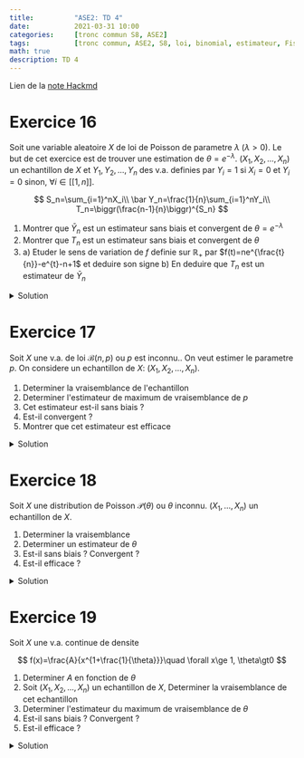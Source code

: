 ```yaml
---
title:          "ASE2: TD 4"
date:           2021-03-31 10:00
categories:     [tronc commun S8, ASE2]
tags:           [tronc commun, ASE2, S8, loi, binomial, estimateur, Fisher, FDCR, maximum de vraisemblance]
math: true
description: TD 4
---
```

Lien de la [note Hackmd](https://hackmd.io/@lemasymasa/S1ZS09br_)

# Exercice 16
Soit une variable aleatoire $X$ de loi de Poisson de parametre $\lambda$ ($\lambda\gt0$). Le but de cet exercice est de trouver une estimation de $\theta=e^{-\lambda}$.
$(X_1,X_2,...,X_n)$ un echantillon de $X$ et $Y_1,Y_2,...,Y_n$ des v.a. definies par $Y_i=1$ si $X_i=0$ et $Y_i=0$ sinon, $\forall i \in[[1,n]]$.

$$
S_n=\sum_{i=1}^nX_i\\
\bar Y_n=\frac{1}{n}\sum_{i=1}^nY_i\\
T_n=\biggr(\frac{n-1}{n}\biggr)^{S_n}
$$

1. Montrer que $\bar Y_n$ est un estimateur sans biais et convergent de $\theta=e^{-\lambda}$
2. Montrer que $T_n$ est un estimateur sans biais et convergent de $\theta$
3. a) Etuder le sens de variation de $f$ definie sur $\mathbb R_+$ par $f(t)=ne^{\frac{t}{n}}-e^{t}-n+1$ et deduire son signe
    b) En deduire que $T_n$ est un estimateur de $\bar Y_n$
  
<details markdown="1">
<summary>Solution</summary>

1.

$Y_i$ suit la loi de Bernoulli, le parametre de $Y_i$ est $P(Y_i=1)=P(X_i=0)=e^{-\lambda}=\theta$ donc $Y_i\sim\mathcal B(0)$

$$
E(\bar Y_n)=\frac{1}{n}\sum_{i=1}^nE(Y_i)=\frac{1}{n}\sum_{i=1}^n\theta=\frac{n\theta}{n}=\theta
$$

$\bar Y_n$ est sans biais.

$$
V(\bar Y_n)=\frac{1}{n^2}\sum_{i=1}^nV(Y_i)=\frac{n\theta(1-\theta)}{n^2}=\frac{\theta(1-\theta)}{n}\to_{n\to+\infty}0\\
V(\bar Y_n)\to_{n\to+\infty}0
$$

En appliquant Tchebychev: $\forall\varepsilon\gt0$

$$
P(\vert\bar Y_n-E(\bar Y_n)\vert\ge\varepsilon)\le\frac{V(\bar Y_n)}{\varepsilon^2}=\frac{\theta(1-\theta)}{n\varepsilon^2}\to_{n\to+\infty}0
$$

<div class="alert alert-success" role="alert" markdown="1">
Donc $\bar Y_n\to_{n\to+\infty}^P\theta$
</div>

2.

$$
T_n=\biggr(\frac{n-1}{n}\biggr)^{S_n}\\
\begin{aligned}
E(T_n) &= E\biggr(\biggr(\frac{n-1}{n}\biggr)^{S_n}\biggr)\\
&=\sum_{k=0}^{+\infty}\biggr(\frac{n-1}{n}\biggr)^kP(S_n=k) \text{ (car } E(\phi(X))=\sum_k\phi(k)P(X=k))\\
&=\sum_{k=0}^{+\infty}\biggr(\frac{n-1}{n}\biggr)^ke^{-n\lambda}\frac{(n\lambda)^k}{k!} \text{ (car } S_n=\sum_{i=1}^nX_i\text{ somme independantes de Poisson }\mathcal P(\lambda))
\end{aligned}
$$

Donc $S_n\sim\mathcal P(n\lambda)$

$$
\begin{aligned}
E(T_n)&=e^{-n\lambda}\sum_{k=0}^{+\infty}\frac{((n-1)\lambda)^k}{k!}\\
&= e^{-n\lambda}e^{(n-1)\lambda}\\
&=e^{-\lambda}=\theta
\end{aligned}
$$

<div class="alert alert-warning" role="alert" markdown="1">

Rappel:

$$
\sum_{0}^{+\infty}\frac{x^k}{k!}=e^x
$$

</div>

$T_n$ est sans biais

$$
\begin{aligned}
E(T_n^2)&=E((\frac{n-1}{n})^{2S_n})\\
&= \sum_0^{+\infty}(\frac{n-1}{n})^{2k}P(S_n=k)\\
&= \sum_0^{+\infty}(\frac{n-1}{n})^{2k}e^{-n\lambda}\frac{(n\lambda)^k}{k!}\\
&= e^{-n\lambda}\sum_{k=0}^{+\infty}\frac{(\frac{(n-1)^2\lambda}{n})^k}{k!}\\
&= e^{-n\lambda}e^{(n-1)^2\frac{\lambda}{n}}\\
&= e^{-n\lambda}e^{(n^2-2n+1)\frac{\lambda}{n}}\\
&= e^{-2\lambda+\frac{\lambda}{n}}=\theta^2e^{\frac{\lambda}{n}}
\end{aligned}
$$

<div class="alert alert-success" role="alert" markdown="1">
Donc

$$
E(T_n^2)=\theta^2e^{\frac{\lambda}{n}}
$$

</div>

$$
\begin{aligned}
V(T_n)&=E(T_n^2)-E^2(T_n)\\
&= \theta^2e^{\frac{\lambda}{n}}-\theta^2\\
&=\theta^2(e^{\frac{\lambda}{n}}-1)
\end{aligned}\\
\lim_{n\to+\infty}V(T_n)=0
$$

En utilisant Tchebychev: $\forall\varepsilon\gt0$

$$
P(\vert T_n-\theta\vert\ge\varepsilon)\lt\frac{V(\bar Y_n)}{\varepsilon^2}\to_{n\to+\infty}0\\
\Rightarrow T_n\to_{n\to+\infty}^P\theta
$$

3.a)

$$
f(t)=ne^{\frac{t}{n}}-e^t-n+1\quad\forall t\in\mathbb R_+\\
f'(t)=e^{\frac{t}{n}}-e^t\\
\begin{cases}
\forall n\ge1\quad \frac{t}{n}\le t\Rightarrow e^{\frac{t}{n}}\le e^t\Rightarrow f'(t)\le0 &\forall t\in\mathbb R_+\\
\forall t\gt0\quad f(t)\text{ est decroissante et comme } f(0)=0
&\begin{aligned}
&\Rightarrow \forall t\ge0, f(t)\le f(0)=0\\
&\Rightarrow\color{green}{f(t)\le0\quad\forall t\ge0}
\end{aligned}
\end{cases}
$$

b) 

$$
E(T_n)=\theta\\
E(\bar Y_n)=\theta
$$

Les deux estimateurs sont sans biais.

Comparons leurs variances

$$
V(\bar Y_n)=\frac{\theta(1-\theta)}{n}, V(T_n)=\theta^2(e^{\frac{\lambda}{n}}-1)\\
\begin{aligned}
V(T_n)-V(\bar Y_n)&=\theta^2(e^{\frac{\lambda}{n}}-1)-\frac{\theta(1-\theta)}{n}\\
&= \frac{\theta^2}{n}(ne^{\frac{\lambda}{n}}-n-\frac{1}{\theta}+1)\\
&= \frac{\theta^2}{n}(ne^{\frac{\lambda}{n}}-n-e^{\lambda}+1)\\
&= \frac{\theta^2}{n}f(\lambda)\\
\text{Or } f \text{ est negative}&\Rightarrow V(T_n)-V(\bar Y_n)\le 0\\
&\Rightarrow\color{green}{V(T_n)\le V(\bar Y_n)}
\end{aligned}
$$

<div class="alert alert-success" role="alert" markdown="1">
$T_n$ est un meilleur estimateur que $\bar Y_n$
</div>

</details>

# Exercice 17

Soit $X$ une v.a. de loi $\mathcal B(n,p)$ ou $p$ est inconnu..
On veut estimer le parametre $p$.
On considere un echantillon de $X$: $(X_1,X_2,...,X_n)$.

1. Determiner la vraisemblance de l'echantillon
2. Determiner l'estimateur de maximum de vraisemblance de $p$
3. Cet estimateur est-il sans biais ?
4. Est-il convergent ?
5. Montrer que cet estimateur est efficace

<details markdown="1">
<summary>Solution</summary>

$X\sim\mathcal B(N,p)$, $\theta=p$ inconnu.

1.

$$
L(x_1,x_2,...,x_n,p)=\frac{(N!)^n}{\Pi_{i=1}^nx_i!(N-x_i)!}p^{\sum_{i=1}^nx_i}(1-p)^{nN-\sum_{i=1}^nx_i}
$$

d'apres l'exercice 14.

2.

L'equation de la vraisemblance:

$$
\frac{\delta \ln L}{\delta p}=0\\
\ln L(x_1,...,x_n,p)=\ln\biggr(\frac{(N!)^n}{\Pi_{i=1}^nx_i!(N-x_i)!}\biggr)+\sum_{i=1}^nx_i\ln(p)+(nN-\sum_{i=1}^nx_i)\ln(1-p)\\
\begin{aligned}
\frac{\delta \ln L}{\delta p}&=\frac{1}{p}\sum_{i=1}^nx_i+(nN-\sum_{i=1}^nx_i)\frac{-1}{1-p}=0\\
&\Leftrightarrow (1-p)\sum_{i=1}^nx_i-p(nN-\sum_{i=1}^nx_i)=0\\
&\Leftrightarrow \sum_{i=1}^nx_i-pnN=0\\
&\Leftrightarrow \color{green}{\hat p=\frac{1}{nN}\sum_{i=1}^nx_i} \text{ estimation ponctuelle de }p
\end{aligned}
$$

<div class="alert alert-success" role="alert" markdown="1">
L'estimateur de maximum de vraisemblance est

$$
T_n=\frac{1}{nN}\sum_{i=1}^nX_i
$$

</div>

3.

*$Tn$ sans biais ?*

$$
\begin{aligned}
E(T_n)&=\frac{1}{nN}\sum_{i=1}^nE(X_i)\\
&=\frac{1}{nN}\sum_{i=1}^nNp\\
&= \frac{nNp}{nN}=\color{green}{p}
\end{aligned}
$$

<div class="alert alert-success" role="alert" markdown="1">

$$
E(T_n) = p
$$

</div>

$T_n$ est sans biais.

4.

*Convergence ?*


<div class="alert alert-warning" role="alert" markdown="1">

Rappel:

$$
V(aX) = a^2\times V(X)
$$

</div>

$$
\begin{aligned}
V(T_n)&=\frac{1}{n^2N^2}\sum_{i=1}^nV(X_i)\\
&=\frac{1}{n^2N^2}\sum_{i=1}^nNp(1-p)\\
&= \frac{nNp(1-p)}{n^2N^2}\\
&=\frac{p(1-p)}{nN}\to_{n\to+\infty}0
\end{aligned}
$$

D'apres Tchebychev $\forall\varepsilon\gt0$

$$
P(\vert T_n-E(T_n)\vert\ge\varepsilon)\le\frac{V(T_n)}{\varepsilon^2}\\
\Rightarrow P(\vert T_n-p\vert\ge\varepsilon)\le\frac{p(1-p)}{nN\varepsilon^2}\to_{n\to+\infty}0
$$

<div class="alert alert-success" role="alert" markdown="1">
Donc

$$
T_n\to_{n\to+\infty}^Pp
$$

</div>

$T_n$ converge en probabilite vers $p$.

5.

*Efficacite*

$$
\underbrace{I_n(p)}_{\text{information de Fisher}}=-E(\frac{\delta^2\ln L}{\delta p^2})\\
\frac{\delta\ln L}{\delta p}=\frac{1}{p}\sum_{i=1}^nx_i-(nN-\sum_{i=1}^nx_i)\frac{1}{1-p}\\
\frac{\delta^2\ln L}{\delta p^2}=-\frac{1}{p^2}\sum_{i=1}^nx_i+(nN-\sum_{i=1}^nx_i)\frac{-1}{(1-p)^2}\\
\begin{aligned}
E(\frac{\delta\ln L}{\delta p^2}) &=-\frac{1}{p^2}\sum_{i=1}^nE(x_i)+(nN-\sum_{i=1}^nE(x_i))\frac{-1}{(1-p)^2}\\
&=-\frac{1}{p^2}nNp+\frac{1}{(1-p)^2}(-nN+nNp)\\
&= \frac{-nN}{p}+\frac{(-nN)}{1-p}\\
&= \frac{-nN(1-p)-nNp}{p(1-p)}\\
&= \frac{-nN}{p(1-p)}
\end{aligned}\\
I_n(p) = -E(\frac{\delta\ln L}{\delta p^2})=\frac{nN}{p(1-p)}
$$

<div class="alert alert-success" role="alert" markdown="1">
Donc

$$
I_n(p)=\frac{nN}{p(1-p)}
$$
</div>

information de Fisher.

Or:

$$
V(T_n)=\frac{p(1-p)}{nN}\Rightarrow \color{green}{V(T_n)=\frac{1}{I_n(p)}}
$$

Conclusion: $T_n$ est efficace

</details>

# Exercice 18
Soit $X$ une distribution de Poisson $\mathcal P(\theta)$ ou $\theta$ inconnu.
$(X_1,...,X_n)$ un echantillon de $X$.
1. Determiner la vraisemblance
2. Determiner un estimateur de $\theta$
3. Est-il sans biais ? Convergent ?
4. Est-il efficace ?

<details markdown="1">
<summary>Solution</summary>

$X\sim\mathcal P(\theta)$ Poisson de parametre $\theta$, $\theta$: inconnu.

1.La vraisemblance est:

$$
\begin{aligned}
L(x_1,x_2,...,x_n)&=\Pi_{i=1}^nP(X_i=x_i)\\
&=\frac{e^{-n\theta}\theta^{\sum_{i=1}^nx_i}}{\Pi_{i=1}^nx_i!} \text{cf. exercice 14.}
\end{aligned}
$$


2.Methode du maximum de vraisemblance

$$
\frac{\delta\ln L}{\delta\theta}=0 \text{ (eq. de la vraisemblance)}\\
\ln L(x_1,...,x_m,\theta)=-n\theta+\sum_{i=1}^n\ln \theta-\ln(\Pi_{i=1}^nx_i!)\\
\begin{aligned}
\frac{\delta\ln L}{\delta\theta}=0&\Leftrightarrow -n+\frac{1}{\theta}\sum_{i=1}^nx_i=0\\
&\Leftrightarrow\hat \theta=\frac{1}{n}\sum_{i=1}^nx_i\text{ estimation ponctulle de }\theta
\end{aligned}
$$

<div class="alert alert-success" role="alert" markdown="1">
L'estimateur de $\theta$ est $T_n=\frac{1}{n}\sum_{i=1}^nX_i$
</div>

3.*$Tn$ sans biais ?*

$$
\begin{aligned}
E(T_n)&=\frac{1}{n}\sum_{i=1}^nE(X_i)\\
&=\frac{1}{n}\sum_{i=1}^n\theta\\
&= \frac{n\theta}{n}=\color{green}{\theta}
\end{aligned}
$$

<div class="alert alert-success" role="alert" markdown="1">

$$
E(T_n)=\theta
$$

$T_n$ est sans biais.

</div>

*Convergence?*

$$
\begin{aligned}
V(T_n)&=\frac{1}{n^2}\sum_{i=1}^nV(X_i)\\
&=\frac{n\theta}{n}\\
&=\frac{\theta}{n}
\end{aligned}\\
V(T_n)=\frac{\theta}{n}\to_{n\to+\infty}0
$$

Donc en utilisant Tchebychev: $\forall\varepsilon\gt0$

$$
P(\vert T_n-E(T_n)\vert\ge\varepsilon)\le\frac{V(T_n)}{\varepsilon^2}\\
\Rightarrow P(\vert T_n-\theta\vert\ge\varepsilon)\le\frac{\theta}{n\varepsilon^2}\to_{n\to+\infty}0\\
$$

<div class="alert alert-success" role="alert" markdown="1">
Donc 

$$
T_n\to_{n\to+\infty}^P\theta
$$

</div>

4.*Efficacite*

On calcule l'information de Fisher:

$$
I_n(\theta)=-t(\frac{\delta^2\ln L}{\delta \theta^2})\\
\frac{\delta \ln L}{\delta\theta}=-n+\frac{1}{\theta}\sum_{i=1}^nx_i\\
\begin{aligned}
I_n(\theta)&=-E(\frac{\delta^2\ln L}{\delta\theta^2})\\
&=\frac{1}{\theta^2}\sum_{i=1}^nE(x_i)\\
&=\frac{n\theta}{\theta^2}=\color{green}{\frac{n}{\theta}}
\end{aligned}
$$

<div class="alert alert-success" role="alert" markdown="1">

$$
V(T_n)=\frac{\theta}{n}=\frac{1}{I_n(\theta)}
$$

$T_n$ est efficace.

</div>

</details>

# Exercice 19
Soit $X$ une v.a. continue de densite

$$
f(x)=\frac{A}{x^{1+\frac{1}{\theta}}}\quad \forall x\ge 1, \theta\gt0 
$$

1. Determiner $A$ en fonction de $\theta$
2. Soit $(X_1,X_2,...,X_n)$ un echantillon de $X$, Determiner la vraisemblance de cet echantillon
3. Determiner l'estimateur du maximum de vraisemblance de $\theta$
4. Est-il sans biais ? Convergent ?
5. Est-il efficace ?

<details markdown="1">
<summary>Solution</summary>

1.$f$ etant une densite: $\int_{\mathbb R}f(x)dx=1$

$$
A\int_{1}^{+\infty}\frac{1}{x^{1+\frac{1}{\theta}}}dx=1\\
A\biggr[\frac{-\theta}{x^{\frac{1}{\theta}}}\biggr]\\
\Rightarrow A\theta=1\Rightarrow\color{green}{A=\frac{1}{\theta}}
$$

2.

$$
\begin{aligned}
L(x_1,x_2,...,x_n,\theta)&=\Pi_{i=1}^nf(x_i)\\
&=\Pi_{i=1}^n\frac{1}{\theta}\frac{1}{x_i^{1+\frac{1}{\theta}}}\\
&=\frac{1}{\theta^n}\frac{1}{\Pi_{i=1}^nx_i^{1+\frac{1}{\theta}}}
\end{aligned}
$$

3.

$$
\ln L(x_1,x_2,...,x_n,\theta)=-n\ln\theta-(1+\frac{1}{\theta})\sum_{i=1}^n\ln x_i
$$

<div class="alert alert-warning" role="alert" markdown="1">
Equation de la vraisemblance:

$$
\frac{\delta\ln L}{\delta\theta}=0
$$

</div>

$$
\begin{aligned}
\frac{\delta\ln L}{\delta\theta}&=\frac{-n}{\theta}+\frac{1}{\theta^2}\sum_{i=1}^n\ln x_i=0\\
&\Rightarrow\color{green}{\hat\theta=\frac{1}{n}\sum_{i=1}^n\ln x_i}
\end{aligned}
$$

<div class="alert alert-success" role="alert" markdown="1">

L'estimateur de vraisemblance:

$$
T_n=\frac{1}{n}\sum_{i=1}^n\ln x_i
$$

</div>

4.

$$
\begin{aligned}
E(T_n)&=\frac{1}{n}\sum_{i=1}^nE(\ln x_i)\\
&=\frac{nE(\ln x)}{n}\\
&=E(\ln x)
\end{aligned}
$$

or:

$$
\begin{aligned}
E(\ln x)&=\int_{1}^{+\infty}\ln xf(x)dx\\
&=\int_{1}^{+\infty}\frac{\ln x}{\theta ^{1+\frac{1}{\theta}}}dx
\end{aligned}
$$

On integre par parties:

$$
\begin{cases}
v=\ln x &v'=\frac{1}{x}\\
u'=\frac{1}{\theta}x^{-1-\frac{1}{\theta}} &u=-x^{-\frac{1}{\theta}}
\end{cases}\\
\begin{aligned}
E(\ln x)&=\underbrace{[-x^{-\frac{1}{\theta}}\ln x]_1^{+\infty}}_{=0 \text{ quand }x\to+\infty}+\int_1^{+\infty}x^{-1-\frac{1}{\theta}}dx\\
&=[-\theta x^{-\frac{1}{\theta}}]_1^{+\infty}=\theta
\end{aligned}
$$

<div class="alert alert-success" role="alert" markdown="1">

Donc $E(T_n)=\theta$ sans biais.

</div>

*Convergence ?*

$$
\begin{aligned}
V(T_n)&=\frac{1}{n^2}\sum_{i=1}^nV(\ln x_i)\\
&= \frac{nV(\ln X)}{n^2}\\
&=\frac{V(\ln X)}{n}
\end{aligned}\\
\begin{aligned}
E(\ln^2x)&=\int_1^{+\infty}\frac{\ln^2x}{\theta x^{1+\frac{1}{\theta}}}dx\\
&=\underbrace{[-x^{-\frac{1}{\theta}}\ln^2x]_1^{+\infty}}_{=0 \text{ quand }x\to+\infty}+\int_1^{+\infty}\frac{1\ln x}{x^{1+\frac{1}{\theta}}}dx
\end{aligned}\\
\begin{cases}
v=\ln^2x &v'=2(\ln x)\frac{1}{x}\\
u'=\frac{1}{\theta}x^{-1-\frac{1}{\theta}}, &u=-x^{-\frac{1}{\theta}}
\end{cases}\\
\begin{aligned}
E(\ln^2x)&=1\theta\int_1^{+\infty}\frac{\ln xdx}{\theta x^{1+\frac{1}{\theta}}}\\
&=2\theta E(\ln x)\\
&=2\theta^2
\end{aligned}\\
\begin{aligned}
V(T_n)&=\frac{E(\ln^2x)-E^2(\ln x)}{n}\\
&=\frac{1}{n}(2\theta^2-\theta^2)\\
&=\frac{\theta^2}{n}
\end{aligned}\\
V(T_n)=\frac{\theta^2}{n}\to_{n\to+\infty}0
$$

<div class="alert alert-success" role="alert" markdown="1">
D'apres Tchebychev $T_n\to_{n\to+\infty}^P\theta$
</div>

5.*Efficacite*

$$
I_n(\theta)=-E(\frac{\delta^2\ln L}{\delta\theta^2})\\
\frac{\delta\ln L}{\delta\theta}=-\frac{n}{\theta}+\frac{1}{\theta^2}\sum_{i=1}^n\ln x-i\\
\frac{\delta^2\ln L}{\delta\theta^2}=\frac{n}{\theta^2}-\frac{2}{\theta^3}\sum_{i=1}^n\ln x_i\\
\begin{aligned}
I_n(\theta)&=-E(\frac{\delta^2\ln L}{\delta\theta^2})\\
&=-\frac{n}{\theta}+\frac{2}{\theta^3}\sum_{i=1}^nE(\ln x_i)\\
&=-\frac{n}{\theta^2}+\frac{2}{\theta^3}nE(\ln x)\\
&=-\frac{n}{\theta^2}+\frac{2}{\theta^3}n\theta=\color{green}{\frac{n}{\theta^2}}
\end{aligned}
$$

Or $V(T_n)=\frac{\theta^2}{n}=\frac{1}{I_n(\theta)}$

<div class="alert alert-success" role="alert" markdown="1">
Donc $T_n$ est efficace. 
</div>

</details>
